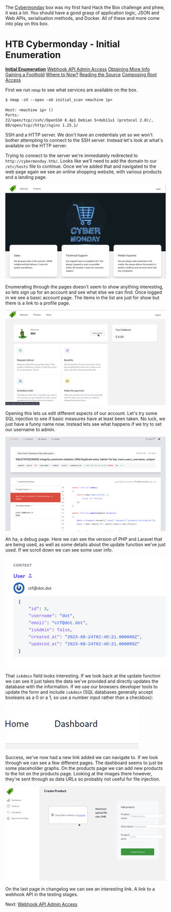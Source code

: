 The [Cybermonday](https://app.hackthebox.com/machines/557) box was my first hard Hack the Box challenge and phew, it was a lot. You should have a good grasp of application logic, JSON and Web APIs, serialisation methods, and Docker. All of these and more come into play on this box.
# HTB Cybermonday - Initial Enumeration

[**Initial Enumeration**](1-initial-enumeration)
[Webhook API Admin Access](2-webhook-api-admin)
[Obtaining More Info](3-obtaining-more-info)
[Gaining a Foothold](4-gaining-a-foothold)
[Where to Now?](5-where-to-now)
[Reading the Source](6-reading-the-source)
[Composing Root Access](7-composing-root-access)

First we run `nmap` to see what services are available on the box.
```shell
$ nmap -sV --open -oG initial_scan <machine ip>

Host: <machine ip> ()
Ports: 
22/open/tcp//ssh//OpenSSH 8.4p1 Debian 5+deb11u1 (protocol 2.0)/, 
80/open/tcp//http//nginx 1.25.1/
```

SSH and a HTTP server. We don't have an credentials yet so we won't bother attempting to connect to the SSH server. Instead let's look at what's available on the HTTP server.

Trying to connect to the server we're immediately redirected to `http://cybermonday.htb/`. Looks like we'll need to add the domain to our `/etc/hosts` file to continue. Once we've added that and navigated to the web page again we see an online shopping website, with various products and a landing page.

![The Cybermonday homepage](/images/htb-cybermonday-home.png)

Enumerating through the pages doesn't seem to show anything interesting, so lets sign up for an account and see what else we can find. Once logged in we see a basic account page. The items in the list are just for show but there is a link to a profile page.

![The Cybermonday profile page](/images/htb-cybermonday-profile.png)

Opening this lets us edit different aspects of our account. Let's try some SQL injection to see if basic measures have at least been taken. No luck, we just have a funny name now. Instead lets see what happens if we try to set our username to admin.

![The Laravel debug page](/images/htb-cybermonday-laravel.png)

Ah ha, a debug page. Here we can see the version of PHP and Laravel that are being used, as well as some details about the update function we've just used. If we scroll down we can see some user info. 

![The user details on the debug page](/images/htb-cybermonday-user.png)

That `isAdmin` field looks interesting. If we look back at the update function we can see it just takes the data we've provided and directly updates the database with the information. If we use our browsers developer tools to update the form and include `isAdmin` (SQL databases generally accept booleans as a 0 or a 1, so use a number input rather than a checkbox):

![The dashboard link is now shown](/images/htb-cybermonday-dashboard.png)

Success, we've now had a new link added we can navigate to. If we look through we can see a few different pages. The dashboard seems to just be some placeholder graphs. On the products page we can add new products to the list on the products page. Looking at the images there however, they're sent through as data URLs so probably not useful for file injection.

![The Cybermonday upload screen](/images/htb-cybermonday-upload.png)

On the last page in changelog we can see an interesting link. A link to a webhook API in the testing stages.

Next: [Webhook API Admin Access](2-webhook-api-admin)
